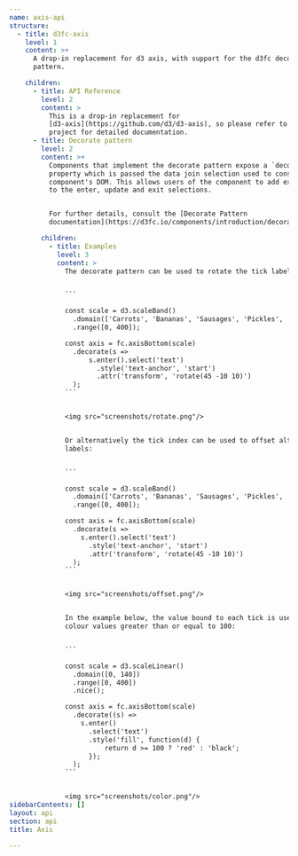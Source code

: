 ```yaml
---
name: axis-api
structure:
  - title: d3fc-axis
    level: 1
    content: >+
      A drop-in replacement for d3 axis, with support for the d3fc decorate
      pattern.

    children:
      - title: API Reference
        level: 2
        content: >
          This is a drop-in replacement for
          [d3-axis](https://github.com/d3/d3-axis), so please refer to that
          project for detailed documentation.
      - title: Decorate pattern
        level: 2
        content: >+
          Components that implement the decorate pattern expose a `decorate`
          property which is passed the data join selection used to construct the
          component's DOM. This allows users of the component to add extra logic
          to the enter, update and exit selections.


          For further details, consult the [Decorate Pattern
          documentation](https://d3fc.io/components/introduction/decorate-pattern.html).

        children:
          - title: Examples
            level: 3
            content: >
              The decorate pattern can be used to rotate the tick labels:


              ```

              const scale = d3.scaleBand()
                .domain(['Carrots', 'Bananas', 'Sausages', 'Pickles', 'Aubergines', 'Artichokes', 'Spinach', 'Cucumber'])
                .range([0, 400]);

              const axis = fc.axisBottom(scale)
                .decorate(s =>
                    s.enter().select('text')
                      .style('text-anchor', 'start')
                      .attr('transform', 'rotate(45 -10 10)')
                );
              ```


              <img src="screenshots/rotate.png"/>


              Or alternatively the tick index can be used to offset alternating
              labels:


              ```

              const scale = d3.scaleBand()
                .domain(['Carrots', 'Bananas', 'Sausages', 'Pickles', 'Aubergines', 'Artichokes', 'Spinach', 'Cucumber'])
                .range([0, 400]);

              const axis = fc.axisBottom(scale)
                .decorate(s =>
                  s.enter().select('text')
                    .style('text-anchor', 'start')
                    .attr('transform', 'rotate(45 -10 10)')
                );
              ```


              <img src="screenshots/offset.png"/>


              In the example below, the value bound to each tick is used to
              colour values greater than or equal to 100:


              ```

              const scale = d3.scaleLinear()
                .domain([0, 140])
                .range([0, 400])
                .nice();

              const axis = fc.axisBottom(scale)
                .decorate((s) =>
                  s.enter()
                    .select('text')
                    .style('fill', function(d) {
                        return d >= 100 ? 'red' : 'black';
                    });
                );
              ```


              <img src="screenshots/color.png"/>
sidebarContents: []
layout: api
section: api
title: Axis

---
```

